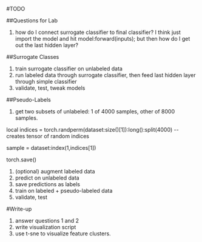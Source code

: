 #TODO

##Questions for Lab
1. how do I connect surrogate classifier to final classifier?  I think just import the model and hit model:forward(inputs); but then how do I get out the last hidden layer?

##Surrogate Classes
1. train surrogate classifier on unlabeled data
1. run labeled data through surrogate classifier, then feed last hidden layer through simple classifier
1. validate, test, tweak models


##Pseudo-Labels
1. get two subsets of unlabeled: 1 of 4000 samples, other of 8000 samples.

  local indices = torch.randperm(dataset:size()[1]):long():split(4000) -- creates tensor of random indices

  sample = dataset:index(1,indices[1])

  torch.save()

1. (optional) augment labeled data
1. predict on unlabeled data
1. save predictions as labels
1. train on labeled + pseudo-labeled data
1. validate, test

#Write-up
1. answer questions 1 and 2
1. write visualization script
1. use t-sne to visualize feature clusters. 
